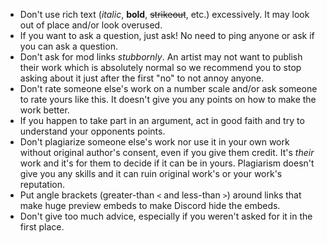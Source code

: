 - Don't use rich text (*italic*, **bold**, ~~strikeout~~, etc.) excessively.
  It may look out of place and/or look overused.
- If you want to ask a question, just ask! No need to ping anyone or ask if you
  can ask a question.
- Don't ask for mod links *stubbornly*. An artist may not want to publish their
  work which is absolutely normal so we recommend you to stop asking about it
  just after the first "no" to not annoy anyone.
- Don't rate someone else's work on a number scale and/or ask someone to rate
  yours like this. It doesn't give you any points on how to make the work
  better.
- If you happen to take part in an argument, act in good faith and try to
  understand your opponents points.
- Don't plagiarize someone else's work nor use it in your own work without
  original author's consent, even if you give them credit. It's *their* work
  and it's for them to decide if it can be in yours. Plagiarism doesn't give
  you any skills and it can ruin original work's or your work's reputation.
- Put angle brackets (greater-than `<` and less-than `>`) around links that
  make huge preview embeds to make Discord hide the embeds.
- Don't give too much advice, especially if you weren't asked for it in the
  first place.
